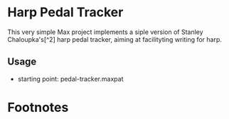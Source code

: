 # Harp Pedal Tracker

This very simple Max project implements a siple version of Stanley
Chaloupka's[^2] harp pedal tracker, aiming at facilityting writing for harp.

## Usage

- starting point: pedal-tracker.maxpat


# Footnotes

[^1]: Chaloupka, Stanley. 1979. Harp Scoring. Glendale, CA: Stanley Chaloupka.


